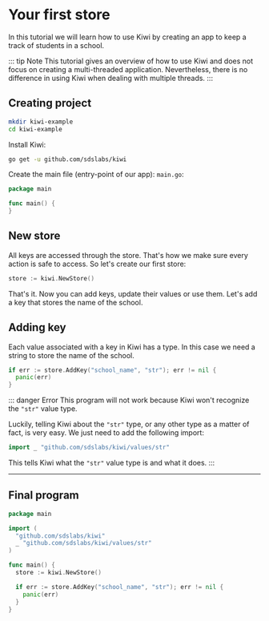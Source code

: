 # Your first store

In this tutorial we will learn how to use Kiwi by creating an app to keep
a track of students in a school.

::: tip Note
This tutorial gives an overview of how to use Kiwi and does not focus on
creating a multi-threaded application. Nevertheless, there is no difference
in using Kiwi when dealing with multiple threads.
:::

## Creating project

```sh
mkdir kiwi-example
cd kiwi-example
```

Install Kiwi:

```sh
go get -u github.com/sdslabs/kiwi
```

Create the main file (entry-point of our app): `main.go`:

```go
package main

func main() {
}
```

## New store

All keys are accessed through the store. That's how we make sure every action
is safe to access. So let's create our first store:

```go
store := kiwi.NewStore()
```

That's it. Now you can add keys, update their values or use them. Let's add
a key that stores the name of the school.

## Adding key

Each value associated with a key in Kiwi has a type. In this case we need a
string to store the name of the school.

```go
if err := store.AddKey("school_name", "str"); err != nil {
  panic(err)
}
```

::: danger Error
This program will not work because Kiwi won't recognize the `"str"` value type.

Luckily, telling Kiwi about the `"str"` type, or any other type as a matter
of fact, is very easy. We just need to add the following import:

```go
import _ "github.com/sdslabs/kiwi/values/str"
```

This tells Kiwi what the `"str"` value type is and what it does.
:::

***

## Final program

```go
package main

import (
  "github.com/sdslabs/kiwi"
  _ "github.com/sdslabs/kiwi/values/str"
)

func main() {
  store := kiwi.NewStore()

  if err := store.AddKey("school_name", "str"); err != nil {
    panic(err)
  }
}
```
